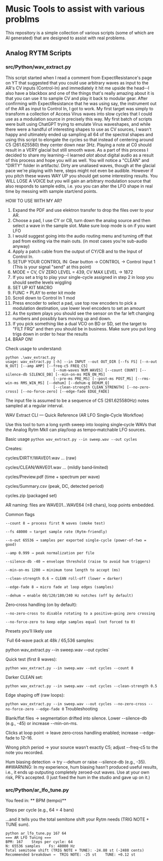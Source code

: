 # Music Tools to assist with various problms 
This repository is a simple collection of various scripts (some of which are AI generated) that are designed to assist with real problems.  

## Analog RYTM Scripts

### src/Python/wav_extract.py  
This script started when I read a comment from ExpectResistance's page on YT that suggested that you could use arbitrary waves as input to
the AR's CV inputs (Control-In) and immediately it hit me upside the head--I also have a blackbox and one of the things that's really amazing about it
is that you can use it to sample CV and play it back to modular gear.  After confirming with ExpectResistance that he was using say, the instrument out
of the AR as input to Control In, I got to work.  My first target was simply to transform a collection of Access Virus waves into slow cycles that I could use as a modulation source in precisely this way.  My first batch of scripts were built using ChatGPT trying to emulate Virus waveshapes, and while there were a handful of interesting shapes to use as CV sources, I wasn't happy and ultimately ended up sampling all 64 of the spectral shapes and
using this script to elongate the cycles so that instead of centering around C5 (261.625580) they center down near 3Hz.  Playing a note at C0 should result in a VERY glacial but still smooth wave.  As a part of this process I decided to share my learning--I learned *alot* about digital audio as 
a result of this process and hope you will as well.  You will notice a "CLEAN" and "DIRTY" folder in artifacts/.  Dirty are unaliased waves, though at the glacial pace we're playing with here, steps might not even be audible.  However if you pitch these waves WAY UP you should get some interesting results.  You WILL LOSE A VOICE but you will gain an arbitrary modulation source that also responds to sample edits, i.e. you you can alter the LFO shape in real time by messing with sample start/end points.  

HOW TO USE WITH MY AR?

1.  Expand the PDF and use elektron transfer to drop the files over to your AR.
2.  Choose a pad, I use CY or CB, turn down the analog source and then select a wave in the sample slot.  Make sure loop mode is on if you want LFO
3.  I would suggest going into the audio routing menu and turning off that pad from exiting via the main outs.  (in most cases you're sub-audio anyway)
4.  Apply a patch cable from the output of CY/CB and to the Input of Control In.
5.  SETUP YOUR CONTROL IN:  Gear button -> CONTROL -> Control Input 1  (This is your signal "send" at this point)
6.  MODE = CV, CV ZERO LEVEL = 439, CV MAX LEVEL -> 1872
7.  If you set a trig to play your single-cycle assigned in step 2 in loop you should seethe levels wiggling
8.  SET UP KIT MACRO
9.  FUNC + PLAY to enter kit mode
10.  Scroll down to Control In 1 mod
11.  Press encoder to select a pad, use top row encoders to pick a modulation destination, use lower level encoders to set an amount
12.  As the system plays you should see the sensor on the far left changing numbers and possibly bars moving up and down.
13.  If you pick something like a dual VCO on BD or SD, set the target to "FILT FRQ" and then you should be in business.  Make sure you put long trigs down in order to hear the results
14.  BRAP ON!  

Check usage to understand:
```
python .\wav_extract.py
usage: wav_extract.py [-h] --in INPUT --out OUT_DIR [--fs FS] [--n-out N_OUT] [--amp AMP] [--freq-c5 FREQ_C5]
                      [--num-waves NUM_WAVES] [--count COUNT] [--silence-db SILENCE_DB] [--min-on-ms MIN_ON_MS]
                      [--pre-ms PRE_MS] [--post-ms POST_MS] [--rms-win-ms RMS_WIN_MS] [--dehum] [--dehum-q DEHUM_Q]
                      [--clean-strength CLEAN_STRENGTH] [--no-zero-cross] [--no-force-zero] [--edge-fade EDGE_FADE]
```

The input file is assumed to be a sequence of C5 (261.625580Hz)  notes sampled at a regular interval. 

WAV Extract CLI — Quick Reference (AR LFO Single‑Cycle Workflow)

Use this tool to turn a long synth sweep into looping single‑cycle WAVs that the Analog Rytm MkII can play/loop as tempo‑matchable LFO sources.

Basic usage
`python wav_extract.py --in sweep.wav --out cycles`

Creates:

cycles/DIRTY/WAVE01.wav … (raw)

cycles/CLEAN/WAVE01.wav … (mildly band‑limited)

cycles/Preview.pdf (time + spectrum per wave)

cycles/Summary.csv (peak, DC, detected period)

cycles.zip (packaged set)

AR naming: files are WAVE01…WAVE64 (≤8 chars), loop points embedded.

Common flags
```
--count 8 → process first N waves (smoke test)

--fs 48000 → target sample rate (Rytm‑friendly)

--n-out 65536 → samples per exported single‑cycle (power‑of‑two = good)

--amp 0.999 → peak normalization per file

--silence-db -40 → envelope threshold (raise to avoid hum triggers)

--min-on-ms 1200 → minimum tone length to accept (ms)

--clean-strength 0.6 → CLEAN roll‑off (lower = darker)

--edge-fade 8 → micro fade at loop edges (samples)

--dehum → enable 60/120/180/240 Hz notches (off by default)
```
Zero‑cross handling (on by default):
```
--no-zero-cross to disable rotating to a positive‑going zero crossing

--no-force-zero to keep edge samples equal (not forced to 0)
```
Presets you’ll likely use

`Full 64‑wave pack at 48k / 65,536 samples:

python wav_extract.py --in sweep.wav --out cycles`

Quick test (first 8 waves):

`python wav_extract.py --in sweep.wav --out cycles --count 8`

Darker CLEAN set:

`python wav_extract.py --in sweep.wav --out cycles --clean-strength 0.5`

Edge shaping off (raw loops):

`python wav_extract.py --in sweep.wav --out cycles --no-zero-cross --no-force-zero --edge-fade 0`
Troubleshooting

Blank/flat files → segmentation drifted into silence. Lower --silence-db (e.g., -45) or increase --min-on-ms.

Clicks at loop point → leave zero‑cross handling enabled; increase --edge-fade to 12–16.

Wrong pitch period → your source wasn’t exactly C5; adjust --freq-c5 to the note you recorded.

Hum biasing detection → try --dehum or raise --silence-db (e.g., -35).
##WARNING:  In my experience, hum biasing hasn't produced useful results, i.e., it ends up outputing completely zeroed-out waves.  Use at your own risk,
PR's accepted.  (I just fixed the hum in the studio and gave up on it.)  

### src/Python/ar_lfo_tune.py

You feed in:
**
BPM (tempo)**

Steps per cycle (e.g., 64 = 4 bars)

…and it tells you the total semitone shift your Rytm needs (TRIG NOTE + TUNE sum).
```
python ar_lfo_tune.py 167 64
=== AR LFO Tuning ===
BPM: 167    Steps per cycle: 64
N: 65536 samples    Fs: 48000 Hz
Total semitone shift (TRIG NOTE + TUNE): -24.88 st (-2488 cents)
Recommended breakdown →  TRIG NOTE: -25 st    TUNE: +0.12 st

```
